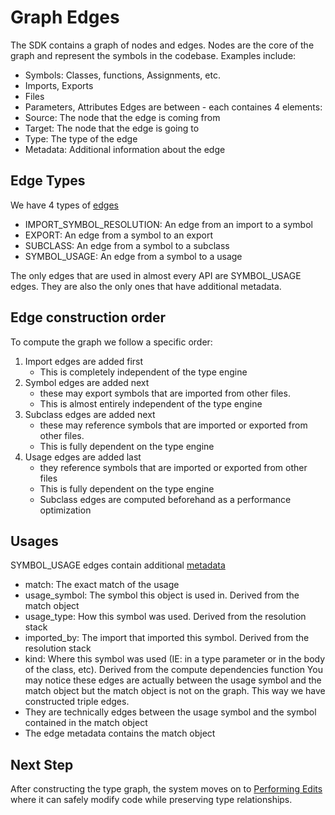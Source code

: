 # Graph Edges

The SDK contains a graph of nodes and edges.
Nodes are the core of the graph and represent the symbols in the codebase. Examples include:

- Symbols: Classes, functions, Assignments, etc.
- Imports, Exports
- Files
- Parameters, Attributes
Edges are between - each containes 4 elements:
- Source: The node that the edge is coming from
- Target: The node that the edge is going to
- Type: The type of the edge
- Metadata: Additional information about the edge

## Edge Types

We have 4 types of [edges](../src/codegen/sdk/enums.py#L10)

- IMPORT_SYMBOL_RESOLUTION: An edge from an import to a symbol
- EXPORT: An edge from a symbol to an export
- SUBCLASS: An edge from a symbol to a subclass
- SYMBOL_USAGE: An edge from a symbol to a usage

The only edges that are used in almost every API are SYMBOL_USAGE edges. They are also the only ones that have additional metadata.

## Edge construction order

To compute the graph we follow a specific order:

1. Import edges are added first
   - This is completely independent of the type engine
2. Symbol edges are added next
    - these may export symbols that are imported from other files.
    - This is almost entirely independent of the type engine
3. Subclass edges are added next
    - these may reference symbols that are imported or exported from other files.
    - This is fully dependent on the type engine
4. Usage edges are added last
   - they reference symbols that are imported or exported from other files
   - This is fully dependent on the type engine
   - Subclass edges are computed beforehand as a performance optimization

## Usages

SYMBOL_USAGE edges contain additional [metadata](../src/codegen/sdk/core/dataclasses/usage.py)

- match: The exact match of the usage
- usage_symbol: The symbol this object is used in. Derived from the match object
- usage_type: How this symbol was used. Derived from the resolution stack
- imported_by: The import that imported this symbol. Derived from the resolution stack
- kind: Where this symbol was used (IE: in a type parameter or in the body of the class, etc). Derived from the compute dependencies function
You may notice these edges are actually between the usage symbol and the match object but the match object is not on the graph. This way we have constructed triple edges.
- They are technically edges between the usage symbol and the symbol contained in the match object
- The edge metadata contains the match object

## Next Step

After constructing the type graph, the system moves on to [Performing Edits](../performing-edits/edit-operations.md) where it can safely modify code while preserving type relationships.
